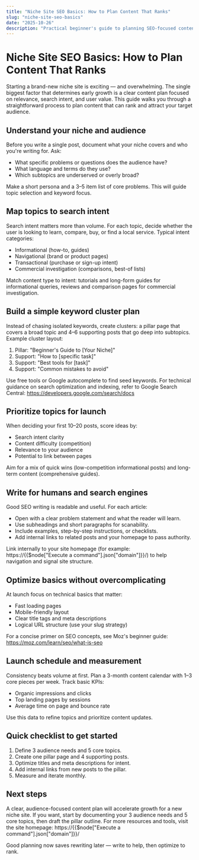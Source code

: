 ```yaml
---
title: "Niche Site SEO Basics: How to Plan Content That Ranks"
slug: "niche-site-seo-basics"
date: "2025-10-26"
description: "Practical beginner's guide to planning SEO-focused content for a brand-new niche site, with step-by-step topic and keyword planning."
---
```


# Niche Site SEO Basics: How to Plan Content That Ranks

Starting a brand-new niche site is exciting — and overwhelming. The single biggest factor that determines early growth is a clear content plan focused on relevance, search intent, and user value. This guide walks you through a straightforward process to plan content that can rank and attract your target audience.

## Understand your niche and audience

Before you write a single post, document what your niche covers and who you're writing for. Ask:

- What specific problems or questions does the audience have?
- What language and terms do they use?
- Which subtopics are underserved or overly broad?

Make a short persona and a 3–5 item list of core problems. This will guide topic selection and keyword focus.

## Map topics to search intent

Search intent matters more than volume. For each topic, decide whether the user is looking to learn, compare, buy, or find a local service. Typical intent categories:

- Informational (how-to, guides)
- Navigational (brand or product pages)
- Transactional (purchase or sign-up intent)
- Commercial investigation (comparisons, best-of lists)

Match content type to intent: tutorials and long-form guides for informational queries, reviews and comparison pages for commercial investigation.

## Build a simple keyword cluster plan

Instead of chasing isolated keywords, create clusters: a pillar page that covers a broad topic and 4–6 supporting posts that go deep into subtopics. Example cluster layout:

1. Pillar: "Beginner's Guide to [Your Niche]"
2. Support: "How to [specific task]"
3. Support: "Best tools for [task]"
4. Support: "Common mistakes to avoid"

Use free tools or Google autocomplete to find seed keywords. For technical guidance on search optimization and indexing, refer to Google Search Central: https://developers.google.com/search/docs

## Prioritize topics for launch

When deciding your first 10–20 posts, score ideas by:

- Search intent clarity
- Content difficulty (competition)
- Relevance to your audience
- Potential to link between pages

Aim for a mix of quick wins (low-competition informational posts) and long-term content (comprehensive guides).

## Write for humans and search engines

Good SEO writing is readable and useful. For each article:

- Open with a clear problem statement and what the reader will learn.
- Use subheadings and short paragraphs for scanability.
- Include examples, step-by-step instructions, or checklists.
- Add internal links to related posts and your homepage to pass authority.

Link internally to your site homepage (for example: https://{{$node["Execute a command"].json["domain"]}}/) to help navigation and signal site structure.

## Optimize basics without overcomplicating

At launch focus on technical basics that matter:

- Fast loading pages
- Mobile-friendly layout
- Clear title tags and meta descriptions
- Logical URL structure (use your slug strategy)

For a concise primer on SEO concepts, see Moz's beginner guide: https://moz.com/learn/seo/what-is-seo

## Launch schedule and measurement

Consistency beats volume at first. Plan a 3-month content calendar with 1–3 core pieces per week. Track basic KPIs:

- Organic impressions and clicks
- Top landing pages by sessions
- Average time on page and bounce rate

Use this data to refine topics and prioritize content updates.

## Quick checklist to get started

1. Define 3 audience needs and 5 core topics.
2. Create one pillar page and 4 supporting posts.
3. Optimize titles and meta descriptions for intent.
4. Add internal links from new posts to the pillar.
5. Measure and iterate monthly.

## Next steps

A clear, audience-focused content plan will accelerate growth for a new niche site. If you want, start by documenting your 3 audience needs and 5 core topics, then draft the pillar outline. For more resources and tools, visit the site homepage: https://{{$node["Execute a command"].json["domain"]}}/

Good planning now saves rewriting later — write to help, then optimize to rank.
